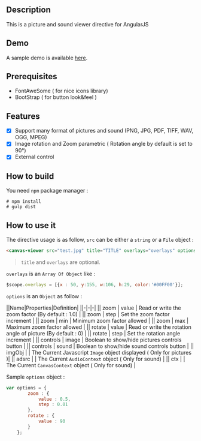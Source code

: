 ## Description

This is a picture and sound viewer directive for AngularJS

## Demo

A sample demo is available [here](http://fcrohas.github.io/angular-raphael-viewer).

## Prerequisites

* FontAweSome ( for nice icons library)
* BootStrap ( for button look&feel )

## Features

- [x]	Support many format of pictures and sound (PNG, JPG, PDF, TIFF, WAV, OGG, MPEG)
- [x]	Image rotation and Zoom parametric ( Rotation angle by default is set to 90°)
- [x]	External control

## How to build

You need  `npm` package manager :

    # npm install
    # gulp dist

## How to use it

 The directive usage is as follow, `src` can be either a `string` or a `File` object :

```html
<canvas-viewer src="test.jpg" title="TITLE" overlays="overlays" options="options"></canvas-viewer>
```
> `title` and `overlays` are optional.

`overlays` is an `Array Of Object`  like :

```javascript
$scope.overlays = [{x : 50, y:155, w:106, h:29, color:'#00FF00'}];
```

`options` is an `Object` as follow :

 ||Name|Properties|Definition|
 ||-|-|-|
 || zoom | value | Read or write the zoom factor (By default : 1.0) |
 || zoom | step | Set the zoom factor increment |
 || zoom | min | Minimum zoom factor allowed |
 || zoom | max | Maximum zoom factor allowed |
 || rotate | value | Read or write the rotation angle of picture (By default : 0) |
 || rotate | step | Set the rotation angle increment |
 || controls | image | Boolean to show/hide pictures controls button |
 || controls | sound | Boolean to show/hide sound controls button |
 || imgObj | | The Current Javascript `Image` object displayed ( Only for pictures )|
 || adsrc | | The Current `AudioContext` object ( Only for sound) |
 || ctx | | The Current `CanvasContext` object ( Only for sound) |

Sample `options` object :

```javascript
var options = {
		zoom : {
			value : 0.5,
			step : 0.01
		},
		rotate : {
			value : 90
		}
	};
```
